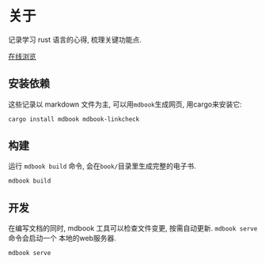 
# 关于
记录学习 rust 语言的心得, 梳理关键功能点.

[在线浏览](https://rust.biofan.org)

## 安装依赖
这些记录以 markdown 文件为主, 可以用`mdbook`生成网页, 用cargo来安装它:
```bash
cargo install mdbook mdbook-linkcheck
```

## 构建
运行 `mdbook build` 命令, 会在`book/`目录里生成完整的电子书.

```bash
mdbook build
```

## 开发
在编写文档的同时, mdbook 工具可以检查文件变更, 按需自动更新. `mdbook serve` 命令会启动一个
本地的web服务器.

```bash
mdbook serve
```